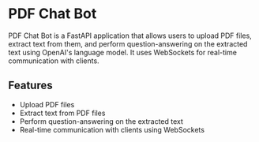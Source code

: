 # PDF Chat Bot

PDF Chat Bot is a FastAPI application that allows users to upload PDF files, extract text from them, and perform question-answering on the extracted text using OpenAI's language model. It uses WebSockets for real-time communication with clients.

## Features

- Upload PDF files
- Extract text from PDF files
- Perform question-answering on the extracted text
- Real-time communication with clients using WebSockets
